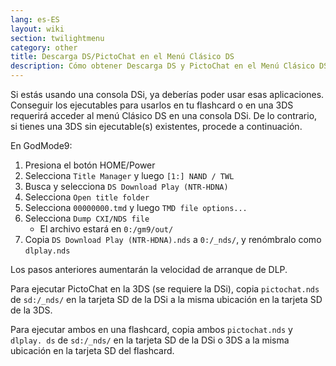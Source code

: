 ```yaml
---
lang: es-ES
layout: wiki
section: twilightmenu
category: other
title: Descarga DS/PictoChat en el Menú Clásico DS
description: Cómo obtener Descarga DS y PictoChat en el Menú Clásico DS de TWiLight Menu++
---
```


Si estás usando una consola DSi, ya deberías poder usar esas aplicaciones. Conseguir los ejecutables para usarlos en tu flashcard o en una 3DS requerirá acceder al menú Clásico DS en una consola DSi. De lo contrario, si tienes una 3DS sin ejecutable(s) existentes, procede a continuación.

En GodMode9:
1. Presiona el botón HOME/Power
1. Selecciona `Title Manager` y luego `[1:] NAND / TWL`
1. Busca y selecciona `DS Download Play (NTR-HDNA)`
1. Selecciona `Open title folder`
1. Selecciona `00000000.tmd` y luego `TMD file options...`
1. Selecciona `Dump CXI/NDS file`
   - El archivo estará en `0:/gm9/out/`
1. Copia `DS Download Play (NTR-HDNA).nds` a `0:/_nds/`, y renómbralo como `dlplay.nds`

Los pasos anteriores aumentarán la velocidad de arranque de DLP.

Para ejecutar PictoChat en la 3DS (se requiere la DSi), copia `pictochat.nds` de `sd:/_nds/` en la tarjeta SD de la DSi a la misma ubicación en la tarjeta SD de la 3DS.

Para ejecutar ambos en una flashcard, copia ambos `pictochat.nds` y `dlplay. ds` de `sd:/_nds/` en la tarjeta SD de la DSi o 3DS a la misma ubicación en la tarjeta SD del flashcard.
